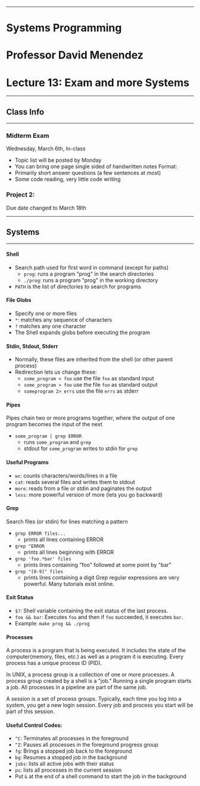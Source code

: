 ***
# Systems Programming
# Professor David Menendez
# Lecture 13: Exam and more Systems

***
## Class Info
***
### Midterm Exam
Wednesday, March 6th, In-class
- Topic list will be posted by Monday
- You can bring one page single sided of handwritten notes
Format:
- Primarily short answer questions (a few sentences at most)
- Some code reading, very little code writing

### Project 2:
Due date changed to March 18th

***
## Systems
***
#### Shell
- Search path used for first word in command (except for paths)
	- `prog`: runs a program "prog" in the search directories
	- `./prog`: runs a program "prog" in the working directory
- `PATH` is the list of directories to search for programs

#### File Globs
- Specify one or more files
- `*`: matches any sequence of characters
- `?` matches any one character
- The Shell expands globs before executing the program

#### Stdin, Stdout, Stderr
- Normally, these files are inherited from the shell (or other parent process)
- Redirection lets us change these:
	- `some_program < foo` use the file `foo` as standard input
	- `some_program > foo` use the file `foo` as standard output
	- `someprogram 2> errs` use the file `errs` as stderr

#### Pipes
Pipes chain two or more programs together, where the output of one program becomes the input of the next
- `some_program | grep ERROR`
	- runs `some_program` and `grep`
	- stdout for `some_program` writes to stdin for `grep`

#### Useful Programs
- `wc`: counts characters/words/lines in a file
- `cat`: reads several files and writes them to stdout
- `more`: reads from a file or stdin and paginates the output
- `less`: more powerful version of more (lets you go backward)

#### Grep
Search files (or stdin) for lines matching a pattern
- `grep ERROR files...`
	- prints all lines containing ERROR
- `grep ^ERROR`
	- prints all lines beginning with ERROR
- `grep 'foo.*bar' files`
	- prints lines containing "foo" followed at some point by "bar"
- `grep "[0-9]" files`
	- prints lines containing a digit
Grep regular expressions are very powerful. Many tutorials exist online.

#### Exit Status
- `$?`: Shell variable containing the exit status of the last process.
- `foo && bar`: Executes `foo` and then if `foo` succeeded, it executes `bar`.
- Example: `make prog && ./prog`

#### Processes
A process is a program that is being executed. It includes the state of the computer(memory, files, etc.) as well as a program it is executing. Every process has a unique process ID (PID).

In UNIX, a process group is a collection of one or more processes. A process group  created by a shell is a "job." Running a single program starts a job. All processes in a pipeline are part of the same job. 

A session is a set of process groups. Typically, each time you log into a system, you get a new login session. Every job and process you start will be part of this session.

#### Useful Control Codes:
- `^C`: Terminates all processes in the foreground
- `^Z`: Pauses all processes in the foreground progress group
- `fg`: Brings a stopped job back to the foreground
- `bg`: Resumes a stopped job in the background
- `jobs`: lists all active jobs with their status
- `ps`: lists all processes in the current session
- Put `&` at the end of a shell command to start the job in the background
